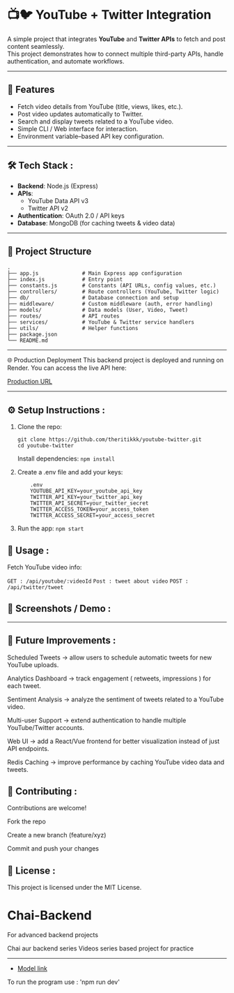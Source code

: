 

# 📺🐦 YouTube + Twitter Integration

A simple project that integrates **YouTube** and **Twitter APIs** to fetch and post content seamlessly.  
This project demonstrates how to connect multiple third-party APIs, handle authentication, and automate workflows.



---



## 🚀 Features
- Fetch video details from YouTube (title, views, likes, etc.).
- Post video updates automatically to Twitter.
- Search and display tweets related to a YouTube video.
- Simple CLI / Web interface for interaction.
- Environment variable–based API key configuration.



---



## 🛠️ Tech Stack :
- **Backend**: Node.js (Express)
- **APIs**:  
  - YouTube Data API v3  
  - Twitter API v2
- **Authentication**: OAuth 2.0 / API keys
- **Database**: MongoDB (for caching tweets & video data)



---


## 📂 Project Structure

```
.
├── app.js              # Main Express app configuration
├── index.js            # Entry point
├── constants.js        # Constants (API URLs, config values, etc.)
├── controllers/        # Route controllers (YouTube, Twitter logic)
├── db/                 # Database connection and setup
├── middleware/         # Custom middleware (auth, error handling)
├── models/             # Data models (User, Video, Tweet)
├── routes/             # API routes
├── services/           # YouTube & Twitter service handlers
├── utils/              # Helper functions
├── package.json
└── README.md
```

---

🌐 Production Deployment
This backend project is deployed and running on Render. You can access the live API here:

[Production URL](https://videotube-twitter.onrender.com)

---



## ⚙️ Setup Instructions : 

1. Clone the repo:
    ```
    git clone https://github.com/theritikkk/youtube-twitter.git
    cd youtube-twitter
    ```
    Install dependencies: 
        ``` npm install ```

2. Create a .env file and add your keys:
    ```
        .env
        YOUTUBE_API_KEY=your_youtube_api_key
        TWITTER_API_KEY=your_twitter_api_key
        TWITTER_API_SECRET=your_twitter_secret
        TWITTER_ACCESS_TOKEN=your_access_token
        TWITTER_ACCESS_SECRET=your_access_secret
    ```

3. Run the app: 
    ```npm start```



## 🧪 Usage : 
Fetch YouTube video info:

``` GET : /api/youtube/:videoId ```
``` Post : tweet about video ```
``` POST : /api/twitter/tweet ```


## 📸 Screenshots / Demo :


---



## 🔮 Future Improvements :

Scheduled Tweets → allow users to schedule automatic tweets for new YouTube uploads.

Analytics Dashboard → track engagement ( retweets, impressions ) for each tweet.

Sentiment Analysis → analyze the sentiment of tweets related to a YouTube video.

Multi-user Support → extend authentication to handle multiple YouTube/Twitter accounts.

Web UI → add a React/Vue frontend for better visualization instead of just API endpoints.

Redis Caching → improve performance by caching YouTube video data and tweets.




## 🤝 Contributing : 

Contributions are welcome!

Fork the repo

Create a new branch (feature/xyz)

Commit and push your changes



## 📜 License :
This project is licensed under the MIT License.

# Chai-Backend
For advanced backend projects 

Chai aur backend series
Videos series based project for practice


---



- [Model link](https://app.eraser.io/workspace/QgBDVPcrYVvR1wze0AhG?origin=share)

To run the program use : 'npm run dev'